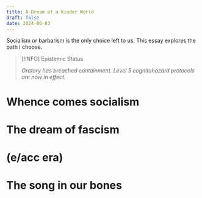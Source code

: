 ```yaml
---
title: A Dream of a Kinder World
draft: false
date: 2024-06-03
---
```


Socialism or barbarism is the only choice left to us. This essay explores the path I choose.

> [!INFO] Epistemic Status
>
> *Oratory has breached containment. Level 5 cognitohazard protocols are now in effect.*

# Whence comes socialism

# The dream of fascism

# (e/acc era)

# The song in our bones
